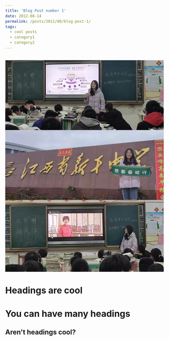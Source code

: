 ```yaml
---
title: 'Blog Post number 1'
date: 2012-08-14
permalink: /posts/2012/08/blog-post-1/
tags:
  - cool posts
  - category1
  - category2
---
```


<br/><img src='/images/感恩母校行.jpg'> 

Headings are cool
======

You can have many headings
======

Aren't headings cool?
------